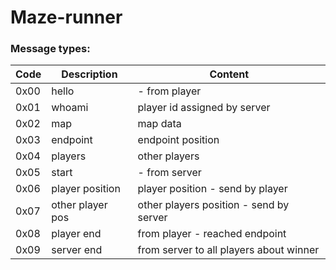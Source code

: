 # Maze-runner

### Message types:

| Code | Description | Content |
| --- | --- | --- |
| 0x00 | hello | - from player |
| 0x01 | whoami | player id assigned by server |
| 0x02 | map | map data |
| 0x03 | endpoint | endpoint position |
| 0x04 | players | other players |
| 0x05 | start | - from server |
| 0x06 | player position | player position - send by player |
| 0x07 | other player pos | other players position - send by server |
| 0x08 | player end | from player - reached endpoint |
| 0x09 | server end | from server to all players about winner |
